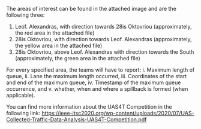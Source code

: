 The areas of interest can be found in the attached image and are the following three:

1. Leof. Alexandras, with direction towards 28is Oktovriou (approximately, the red area in the attached file)
2.  28is Oktovriou, with direction towards Leof. Alexandras (approximately, the yellow area in the attached file)
3. 28is Oktovriou, above Leof. Alexandras with direction towards the South (approximately, the green area in the attached file)

For every specified area, the teams will have to report: i. Maximum length of queue, ii. Lane the maximum length occurred, iii. Coordinates of the start and end of the maximum queue, iv. Timestamp of the maximum queue occurrence, and v. whether, when and where a spillback is formed (when applicable).

You can find more information about the UAS4T Competition in the following link: https://ieee-itsc2020.org/wp-content/uploads/2020/07/UAS-Collected-Traffic-Data-Analysis-UAS4T-Competition.pdf
